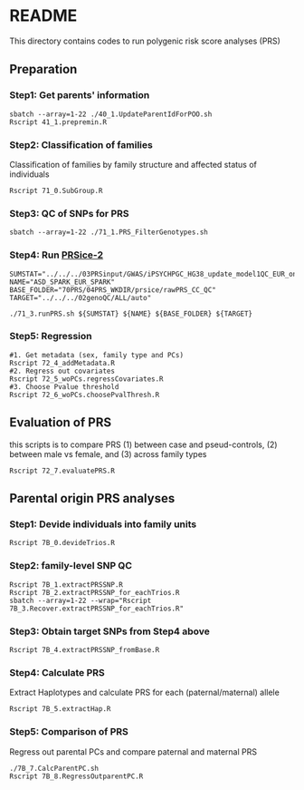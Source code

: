 # README

This directory contains codes to run polygenic risk score analyses (PRS)

## Preparation
### Step1: Get parents' information

```{sh}
sbatch --array=1-22 ./40_1.UpdateParentIdForPOO.sh
Rscript 41_1.prepremin.R
```

### Step2: Classification of families
Classification of families by family structure and affected status of individuals

```{sh}
Rscript 71_0.SubGroup.R
```

### Step3: QC of SNPs for PRS

```{sh}
sbatch --array=1-22 ./71_1.PRS_FilterGenotypes.sh
```

### Step4: Run [PRSice-2](http://prsice.info)

```{sh}
SUMSTAT="../../../03PRSinput/GWAS/iPSYCHPGC_HG38_update_model1QC_EUR_only"
NAME="ASD_SPARK_EUR_SPARK"
BASE_FOLDER="70PRS/04PRS_WKDIR/prsice/rawPRS_CC_QC"
TARGET="../../../02genoQC/ALL/auto"

./71_3.runPRS.sh ${SUMSTAT} ${NAME} ${BASE_FOLDER} ${TARGET} 
```

### Step5: Regression 
```{sh}
#1. Get metadata (sex, family type and PCs)
Rscript 72_4_addMetadata.R
#2. Regress out covariates
Rscript 72_5_woPCs.regressCovariates.R
#3. Choose Pvalue threshold
Rscript 72_6_woPCs.choosePvalThresh.R
```

## Evaluation of PRS
 this scripts is to compare PRS (1) between case and pseud-controls, (2) between male vs female, and (3) across family types
```{sh}
Rscript 72_7.evaluatePRS.R
```

## Parental origin PRS analyses
### Step1: Devide individuals into family units
```{sh}
Rscript 7B_0.devideTrios.R
```

### Step2: family-level SNP QC
```{sh}
Rscript 7B_1.extractPRSSNP.R
Rscript 7B_2.extractPRSSNP_for_eachTrios.R
sbatch --array=1-22 --wrap="Rscript 7B_3.Recover.extractPRSSNP_for_eachTrios.R"
```

### Step3: Obtain target SNPs from Step4 above
```{sh}
Rscript 7B_4.extractPRSSNP_fromBase.R
```

### Step4: Calculate PRS
Extract Haplotypes and calculate PRS for each (paternal/maternal) allele
```{sh}
Rscript 7B_5.extractHap.R
```

### Step5: Comparison of PRS
Regress out parental PCs and compare paternal and maternal PRS

```{sh}
./7B_7.CalcParentPC.sh
Rscript 7B_8.RegressOutparentPC.R
```
